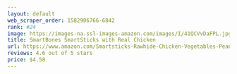 ```yaml
---
layout: default 
﻿web_scraper_order: 1582906766-6842
rank: #24
image: https://images-na.ssl-images-amazon.com/images/I/41QCVvDaFPL.jpg
title: SmartBones SmartSticks with Real Chicken
url: https://www.amazon.com/Smartsticks-Rawhide-Chicken-Vegetables-Peanut/dp/B0088BE2SY/ref=zg_mw_pet-supplies_24?_encoding=UTF8&psc=1&refRID=1681C9HM719PR5VMS4KX
reviews: 4.6 out of 5 stars
price: $4.58 
---
```

